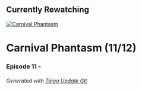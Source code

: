 ﻿
## Currently Rewatching

[![Carnival Phantasm](https://s4.anilist.co/file/anilistcdn/media/anime/cover/medium/bx10012-MNLVctKXaIAf.jpg)](https://anilist.co/anime/10012)

# Carnival Phantasm (11/12)

### Episode 11 - 

###### *Generated with [Taiga Update Git](https://github.com/nike4613/taiga-update-git)*
